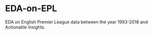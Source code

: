 # EDA-on-EPL
EDA on English Premier League data between the year 1993-2018 and Actionable Insights.

